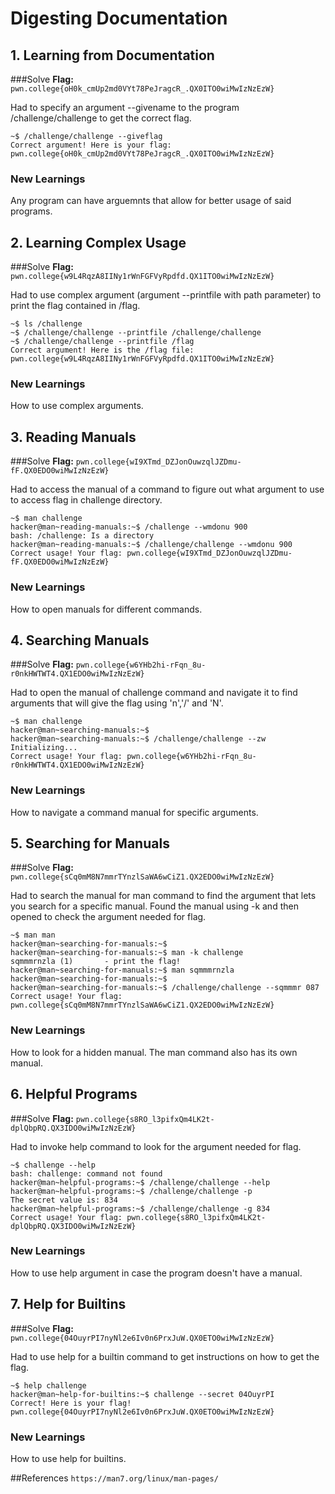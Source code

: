 # Digesting Documentation

## 1. Learning from Documentation

###Solve
**Flag:** `pwn.college{oH0k_cmUp2md0VYt78PeJragcR_.QX0ITO0wiMwIzNzEzW}`

Had to specify an argument --givename to the program /challenge/challenge to get the correct flag.
```
~$ /challenge/challenge --giveflag
Correct argument! Here is your flag:
pwn.college{oH0k_cmUp2md0VYt78PeJragcR_.QX0ITO0wiMwIzNzEzW}
```

### New Learnings
Any program can have arguemnts that allow for better usage of said programs.


## 2. Learning Complex Usage

###Solve
**Flag:** `pwn.college{w9L4RqzA8IINy1rWnFGFVyRpdfd.QX1ITO0wiMwIzNzEzW}`

Had to use complex argument (argument --printfile with path parameter) to print the flag contained in /flag.
```
~$ ls /challenge
~$ /challenge/challenge --printfile /challenge/challenge
~$ /challenge/challenge --printfile /flag
Correct argument! Here is the /flag file:
pwn.college{w9L4RqzA8IINy1rWnFGFVyRpdfd.QX1ITO0wiMwIzNzEzW}
```

### New Learnings
How to use complex arguments.


## 3. Reading Manuals

###Solve
**Flag:** `pwn.college{wI9XTmd_DZJonOuwzqlJZDmu-fF.QX0EDO0wiMwIzNzEzW}`

Had to access the manual of a command to figure out what argument to use to access flag in challenge directory.
```
~$ man challenge
hacker@man~reading-manuals:~$ /challenge --wmdonu 900
bash: /challenge: Is a directory
hacker@man~reading-manuals:~$ /challenge/challenge --wmdonu 900
Correct usage! Your flag: pwn.college{wI9XTmd_DZJonOuwzqlJZDmu-fF.QX0EDO0wiMwIzNzEzW}
```

### New Learnings
How to open manuals for different  commands.


## 4. Searching Manuals

###Solve
**Flag:** `pwn.college{w6YHb2hi-rFqn_8u-r0nkHWTWT4.QX1EDO0wiMwIzNzEzW}`

Had to open the manual of challenge command and navigate it to find arguments that will give the flag using 'n','/' and 'N'.
```
~$ man challenge
hacker@man~searching-manuals:~$ 
hacker@man~searching-manuals:~$ /challenge/challenge --zw
Initializing...
Correct usage! Your flag: pwn.college{w6YHb2hi-rFqn_8u-r0nkHWTWT4.QX1EDO0wiMwIzNzEzW}
```

### New Learnings
How to navigate a command manual for specific arguments.


## 5. Searching for Manuals

###Solve
**Flag:** `pwn.college{sCq0mM8N7mmrTYnzlSaWA6wCiZ1.QX2EDO0wiMwIzNzEzW}`

Had to search the manual for man command to find the argument that lets you search for a specific manual. Found the manual using -k and then opened to check the argument needed for flag.
```
~$ man man
hacker@man~searching-for-manuals:~$ 
hacker@man~searching-for-manuals:~$ man -k challenge
sqmmmrnzla (1)       - print the flag!
hacker@man~searching-for-manuals:~$ man sqmmmrnzla
hacker@man~searching-for-manuals:~$ 
hacker@man~searching-for-manuals:~$ /challenge/challenge --sqmmmr 087
Correct usage! Your flag: pwn.college{sCq0mM8N7mmrTYnzlSaWA6wCiZ1.QX2EDO0wiMwIzNzEzW}
```

### New Learnings
How to look for a hidden manual. The man command also has its own manual.

## 6. Helpful Programs

###Solve
**Flag:** `pwn.college{s8RO_l3pifxQm4LK2t-dplQbpRQ.QX3IDO0wiMwIzNzEzW}`

Had to invoke help command to look for the argument needed for flag.
```
~$ challenge --help
bash: challenge: command not found
hacker@man~helpful-programs:~$ /challenge/challenge --help
hacker@man~helpful-programs:~$ /challenge/challenge -p
The secret value is: 834
hacker@man~helpful-programs:~$ /challenge/challenge -g 834
Correct usage! Your flag: pwn.college{s8RO_l3pifxQm4LK2t-dplQbpRQ.QX3IDO0wiMwIzNzEzW}
```

### New Learnings
How to use help argument in case the program doesn't have a manual.

 
## 7. Help for Builtins

###Solve
**Flag:** `pwn.college{04OuyrPI7nyNl2e6Iv0n6PrxJuW.QX0ETO0wiMwIzNzEzW}`

Had to use help for a builtin command to get instructions on how to get the flag.
```
~$ help challenge
hacker@man~help-for-builtins:~$ challenge --secret 04OuyrPI
Correct! Here is your flag!
pwn.college{04OuyrPI7nyNl2e6Iv0n6PrxJuW.QX0ETO0wiMwIzNzEzW}
```

### New Learnings
How to use help for builtins.

##References
`https://man7.org/linux/man-pages/`

